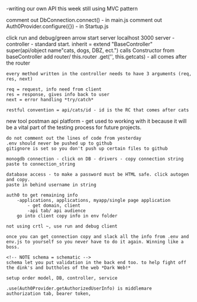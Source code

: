 <!-- NOTE node lecture/BCW create node-server-auth0-->

-writing our own API this week
still using MVC pattern

<!-- NOTE comment out these lines of code -->
comment out DbConnection.connect() - in main.js
comment out Auth0Provider.configure({}) - in Startup.js

<!-- NOTE starting -->

click run and debug/green arrow start server
localhost 3000
server - controller - standard start.
inherit = extend "BaseController"
super(api/object name"cats, dogs, DBZ, ect.") calls Constructor from baseController
add router/ this.router 
    .get('', this.getcats) - all comes after the router

    every method written in the controller needs to have 3 arguments (req, res, next)
<!-- NOTE order matters always req, res, next -->
    req = request, info need from client 
    res = response, gives info back to user 
    next = error handling *try/catch*

    restful convention = api/cats/id - id is the RC that comes after cats

<!-- NOTE must re-spin the server when checking changes/console.log not used -->
new tool postman api platform - get used to working with it because it will be a vital part of the testing process for future projects.


<!-- NOTE creating todays project in express-mvc -->
    do not comment out the lines of code from yesterday
    .env should never be pushed up to github
    gitignore is set so you don't push up certain files to github

    monogdb connection - click on DB - drivers - copy connection string paste to connection_string

    database access - to make a password must be HTML safe. click autogen and copy.
    paste in behind username in string 

    auth0 to get remaining info
        -applications, applications, myapp/single page application 
            - get domain, client
            -api tab/ api audience 
        go into client copy info in env folder 

    not using crtl ~, use run and debug client 

    once you can get connection copy and slack all the info from .env and env.js to yourself so you never have to do it again. Winning like a boss.

    <!-- NOTE schema = schematic -->
    schema let you put validation in the back end too. to help fight off the dink's and buttholes of the web *Dark Web!*

    setup order model, DB, controller, service 

    .use(Auth0Provider.getAuthorizedUserInfo) is middlemare 
    authorization tab, bearer token,
